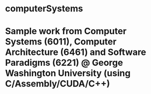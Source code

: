 # computerSystems

# Sample work from Computer Systems (6011), Computer Architecture (6461) and Software Paradigms (6221) @ George Washington University (using C/Assembly/CUDA/C++)
